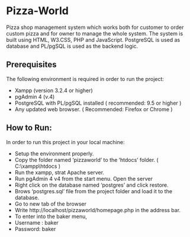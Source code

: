 # Pizza-World
Pizza shop management system which works both for customer to order custom pizza and for owner to manage the whole system.
The system is built using HTML, W3.CSS, PHP and JavaScript. PostgreSQL is used as database and PL/pgSQL is used as the backend logic.

## Prerequisites

The following environment is required in order to run the project:

- Xampp (version 3.2.4 or higher)
- pgAdmin 4 (v.4)
- PostgreSQL with PL/pgSQL installed ( recommended: 9.5 or higher )
- Any updated web browser. ( Recommended: Firefox or Chrome )

## How to Run:

In order to run this project in your local machine:

- Setup the environment properly.
- Copy the folder named ‘pizzaworld’ to the ‘htdocs’ folder. ( C:\xampp\htdocs )
- Run the xampp, strat Apache server.
- Run pgAdmin 4 v4 from the start menu. Open the server
- Right click on the database named ‘postgres’ and click restore.
- Brows ‘postgres.sql’ file from the project folder and load it to the database.
- Go to new tab of the browser
- Write http://localhost/pizzaworld/homepage.php in the address bar.
- To enter into the baker menu, 
 - Username : baker 
 - Password: baker
